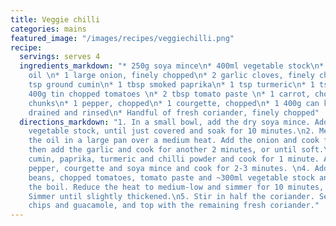 ```yaml
---
title: Veggie chilli
categories: mains
featured_image: "/images/recipes/veggiechilli.png"
recipe:
  servings: serves 4
  ingredients_markdown: "* 250g soya mince\n* 400ml vegetable stock\n* 1 tbsp vegetable
    oil \n* 1 large onion, finely chopped\n* 2 garlic cloves, finely chopped\n* 1
    tsp ground cumin\n* 1 tbsp smoked paprika\n* 1 tsp turmeric\n* 1 tsp chilli powder\n*
    400g tin chopped tomatoes \n* 2 tbsp tomato paste \n* 1 carrot, chopped into small
    chunks\n* 1 pepper, chopped\n* 1 courgette, chopped\n* 1 400g can kidney beans,
    drained and rinsed\n* Handful of fresh coriander, finely chopped"
  directions_markdown: "1. In a small bowl, add the dry soya mince. Add some of the
    vegetable stock, until just covered and soak for 10 minutes.\n2. Meanwhile, heat
    the oil in a large pan over a medium heat. Add the onion and cook for 3 minutes,
    then add the garlic and cook for another 2 minutes, or until soft.\n3. Add the
    cumin, paprika, turmeric and chilli powder and cook for 1 minute. Add the carrot,
    pepper, courgette and soya mince and cook for 2-3 minutes. \n4. Add the kidney
    beans, chopped tomatoes, tomato paste and ~300ml vegetable stock and bring to
    the boil. Reduce the heat to medium-low and simmer for 10 minutes, stirring occasionally.
    Simmer until slightly thickened.\n5. Stir in half the coriander. Serve with tortilla
    chips and guacamole, and top with the remaining fresh coriander."
---
```


